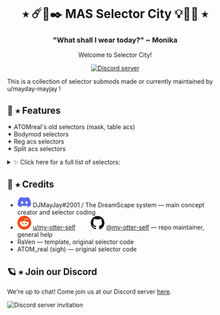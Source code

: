 <h1 align="center">⭑ ☄️🔮✒️ MAS Selector City 💡💎💫 ⭑</h1>
<h3 align="center">"What shall I wear today?" ~ Monika</h3>
<p align="center">Welcome to Selector City!</p>
<p align="center">
  <a href="https://discord.gg/Tx23rczN8N">
    <img alt="Discord server" src="https://discordapp.com/api/guilds/957814201311694870/widget.png?style=shield">
  </a>
</p>

This is a collection of selector submods made or currently maintained by u/mayday-mayjay !

## 👑 ⭑ Features

✦ ATOMreal's old selectors (mask, table acs)<br>
✦ Bodymod selectors<br>
✦ Reg acs selectors<br>
✦ Split acs selectors<br>
<details><summary>✨ Click here for a full list of selectors:</summary> 
  * mask selector <br>
  * table acs selector <br>
  * ahoge selector <br>
  * earpiece selector <br>
  * facepaint selector <br>
  * tattoo selector (left/right arms, body) <br>
  * pin selector <br>
  * nailpolish selector <br>
  * bracelet selector <br>  
  * headpiece selector <br>
  * glove selector <br>
  * table cushion selector <br>
</details>

## 🌙 ⭑ Credits

  * ![discord](.github/icons/discord.svg) DJMayJay#2001 / The DreamScape system
  — main concept creator and selector coding
  * ![reddit](.github/icons/reddit.svg) [u/my-otter-self](https://reddit.com/u/my-otter-self)
  ![github](.github/icons/github-light.svg#gh-dark-mode-only)![github](.github/icons/github-dark.svg#gh-light-mode-only) [@my-otter-self](https://github.com/my-otter-self)
  — repo maintainer, general help
  * RaVen
  — template, original selector code
  * ATOM_real (sigh)
  — original selector code

## 🪐 ⭑ Join our Discord

We're up to chat! Come join us at our Discord server [here](https://discord.gg/Tx23rczN8N).

![Discord server invitation](https://discordapp.com/api/guilds/957814201311694870/widget.png?style=banner3)
